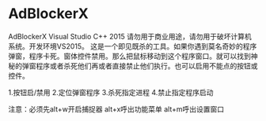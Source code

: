 # AdBlockerX
AdBlockerX Visual Studio C++ 2015
请勿用于商业用途，请勿用于破坏计算机系统。开发环境VS2015。
这是一个即见既杀的工具。如果你遇到莫名奇妙的程序弹窗，程序卡死。窗体控件禁用。那么把鼠标移动到这个程序窗口。就可以找到神秘的弹窗程序或者杀死他们再或者直接禁止他们执行。也可以启用不能点的按钮或控件。

1.按钮启/禁用
2.定位弹窗程序
3.杀死指定进程
4.禁止指定程序启动

注意：必须先alt+w开启捕捉器
alt+x呼出功能菜单
alt+m呼出设置窗口
